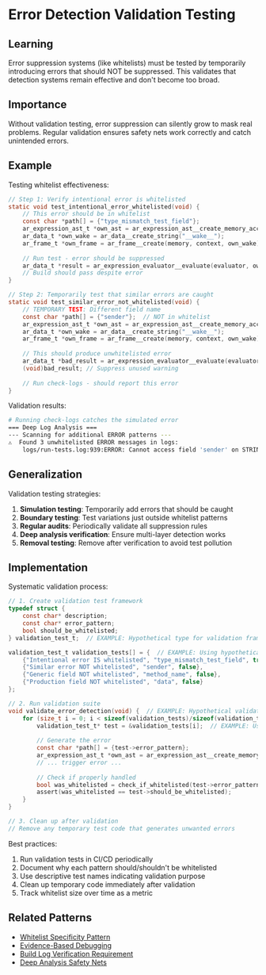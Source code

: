 # Error Detection Validation Testing

## Learning
Error suppression systems (like whitelists) must be tested by temporarily introducing errors that should NOT be suppressed. This validates that detection systems remain effective and don't become too broad.

## Importance
Without validation testing, error suppression can silently grow to mask real problems. Regular validation ensures safety nets work correctly and catch unintended errors.

## Example
Testing whitelist effectiveness:
```c
// Step 1: Verify intentional error is whitelisted
static void test_intentional_error_whitelisted(void) {
    // This error should be in whitelist
    const char *path[] = {"type_mismatch_test_field"};
    ar_expression_ast_t *own_ast = ar_expression_ast__create_memory_access("message", path, 1);
    ar_data_t *own_wake = ar_data__create_string("__wake__");
    ar_frame_t *own_frame = ar_frame__create(memory, context, own_wake);
    
    // Run test - error should be suppressed
    ar_data_t *result = ar_expression_evaluator__evaluate(evaluator, own_frame, own_ast);
    // Build should pass despite error
}

// Step 2: Temporarily test that similar errors are caught
static void test_similar_error_not_whitelisted(void) {
    // TEMPORARY TEST: Different field name
    const char *path[] = {"sender"};  // NOT in whitelist
    ar_expression_ast_t *own_ast = ar_expression_ast__create_memory_access("message", path, 1);
    ar_data_t *own_wake = ar_data__create_string("__wake__");
    ar_frame_t *own_frame = ar_frame__create(memory, context, own_wake);
    
    // This should produce unwhitelisted error
    ar_data_t *bad_result = ar_expression_evaluator__evaluate(evaluator, own_frame, own_ast);
    (void)bad_result; // Suppress unused warning
    
    // Run check-logs - should report this error
}
```

Validation results:
```bash
# Running check-logs catches the simulated error
=== Deep Log Analysis ===
--- Scanning for additional ERROR patterns ---
⚠️  Found 3 unwhitelisted ERROR messages in logs:
    logs/run-tests.log:939:ERROR: Cannot access field 'sender' on STRING value "__wake__"
```

## Generalization
Validation testing strategies:

1. **Simulation testing**: Temporarily add errors that should be caught
2. **Boundary testing**: Test variations just outside whitelist patterns
3. **Regular audits**: Periodically validate all suppression rules
4. **Deep analysis verification**: Ensure multi-layer detection works
5. **Removal testing**: Remove after verification to avoid test pollution

## Implementation
Systematic validation process:

```c
// 1. Create validation test framework
typedef struct {
    const char* description;
    const char* error_pattern;
    bool should_be_whitelisted;
} validation_test_t;  // EXAMPLE: Hypothetical type for validation framework

validation_test_t validation_tests[] = {  // EXAMPLE: Using hypothetical type
    {"Intentional error IS whitelisted", "type_mismatch_test_field", true},
    {"Similar error NOT whitelisted", "sender", false},
    {"Generic field NOT whitelisted", "method_name", false},
    {"Production field NOT whitelisted", "data", false}
};

// 2. Run validation suite
void validate_error_detection(void) {  // EXAMPLE: Hypothetical validation function
    for (size_t i = 0; i < sizeof(validation_tests)/sizeof(validation_test_t); i++) {  // EXAMPLE: Using hypothetical type
        validation_test_t* test = &validation_tests[i];  // EXAMPLE: Using hypothetical type
        
        // Generate the error
        const char *path[] = {test->error_pattern};
        ar_expression_ast_t *own_ast = ar_expression_ast__create_memory_access("message", path, 1);
        // ... trigger error ...
        
        // Check if properly handled
        bool was_whitelisted = check_if_whitelisted(test->error_pattern);  // EXAMPLE: Hypothetical function
        assert(was_whitelisted == test->should_be_whitelisted);
    }
}

// 3. Clean up after validation
// Remove any temporary test code that generates unwanted errors
```

Best practices:
1. Run validation tests in CI/CD periodically
2. Document why each pattern should/shouldn't be whitelisted
3. Use descriptive test names indicating validation purpose
4. Clean up temporary code immediately after validation
5. Track whitelist size over time as a metric

## Related Patterns
- [Whitelist Specificity Pattern](whitelist-specificity-pattern.md)
- [Evidence-Based Debugging](evidence-based-debugging.md)
- [Build Log Verification Requirement](build-log-verification-requirement.md)
- [Deep Analysis Safety Nets](comprehensive-output-review.md)